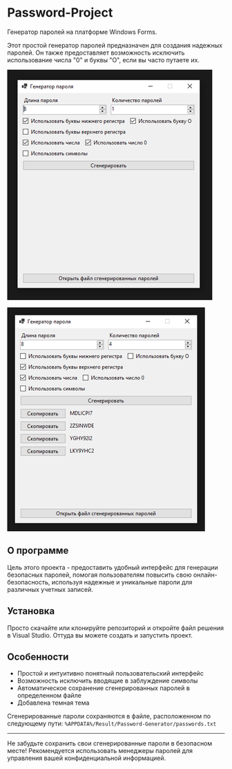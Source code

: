 # Password-Project

Генератор паролей на платформе Windows Forms.

Этот простой генератор паролей предназначен для создания надежных паролей. Он также предоставляет возможность исключить использование числа "0" и буквы "О", если вы часто путаете их.

![Скриншот 1](./screenshots/1.png)

![Скриншот 2](./screenshots/2.png)


## О программе

Цель этого проекта - предоставить удобный интерфейс для генерации безопасных паролей, помогая пользователям повысить свою онлайн-безопасность, используя надежные и уникальные пароли для различных учетных записей.

## Установка

Просто скачайте или клонируйте репозиторий и откройте файл решения в Visual Studio. Оттуда вы можете создать и запустить проект.

## Особенности

- Простой и интуитивно понятный пользовательский интерфейс
- Возможность исключить вводящие в заблуждение символы
- Автоматическое сохранение сгенерированных паролей в определенном файле
- Добавлена темная тема

Сгенерированные пароли сохраняются в файле, расположенном по следующему пути: `%APPDATA%/Result/Password-Generator/passwords.txt`


---

Не забудьте сохранить свои сгенерированные пароли в безопасном месте! Рекомендуется использовать менеджеры паролей для управления вашей конфиденциальной информацией.
